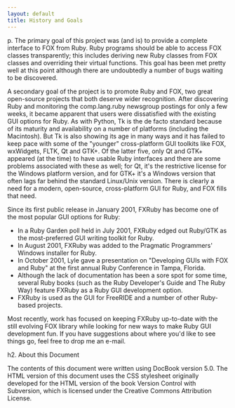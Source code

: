 ```yaml
---
layout: default
title: History and Goals
---
```


p. The primary goal of this project was (and is) to provide a complete
interface to <ulink url="http://www.fox-toolkit.com">FOX</ulink> from
<ulink url="http://www.ruby-lang.org">Ruby</ulink>. Ruby programs should
be able to access FOX classes transparently; this includes deriving new
Ruby classes from FOX classes and overriding their virtual functions. This
goal has been met pretty well at this point although there are undoubtedly
a number of bugs waiting to be discovered.
    
A secondary goal of the project is to promote Ruby and FOX, two great
open-source projects that both deserve wider recognition. After discovering
Ruby and monitoring the comp.lang.ruby newsgroup postings for only a few
weeks, it became apparent that users were dissatisfied with the existing
GUI options for Ruby. As with Python, Tk is the de facto standard because
of its maturity and availability on a number of platforms (including the
Macintosh). But Tk is also showing its age in many ways and it has failed
to keep pace with some of the "younger" cross-platform GUI toolkits like
FOX, wxWidgets, FLTK, Qt and GTK+. Of the latter five, only Qt and GTK+
appeared (at the time) to have usable Ruby interfaces and there are some
problems associated with these as well; for Qt, it's the restrictive
license for the Windows platform version, and for GTK+ it's a Windows
version that often lags far behind the standard Linux/Unix version. There
is clearly a need for a modern, open-source, cross-platform GUI for Ruby,
and FOX fills that need.

Since its first public release in January 2001, FXRuby has become one
of the most popular GUI options for Ruby:

* In a <ulink url="http://www.rubygarden.org/pollBooth.php?op=results&amp;pollID=4">
  Ruby Garden poll</ulink> held in July 2001, FXRuby edged out Ruby/GTK as the
  most-preferred GUI writing toolkit for Ruby.
* In August 2001, FXRuby was added to the Pragmatic Programmers'
  <ulink url="http://rubyinstaller.sourceforge.net">
  Windows installer for Ruby</ulink>.
* In October 2001, Lyle gave a presentation on
  <ulink url="http://www.rubyconf.org/2001/talks/lyle/lylefox.htm">
  "Developing GUIs with FOX and Ruby"</ulink> at the first annual Ruby
  Conference in Tampa, Florida.
* Although the lack of documentation has been a sore spot for
  some time, several Ruby books (such as the <citetitle pubwork="book">
  Ruby Developer's Guide</citetitle> and <citetitle pubwork="book">The Ruby
  Way</citetitle>) feature FXRuby as a Ruby GUI development option.
* FXRuby is used as the GUI for <ulink url="http://freeride.rubyforge.org/wiki/wiki.pl">
  FreeRIDE</ulink> and a number of other Ruby-based projects.

Most recently, work has focused on keeping FXRuby up-to-date with the
still evolving FOX library while looking for new ways to make Ruby GUI
development fun. If you have suggestions about where you'd like to
see things go, feel free to drop me an e-mail.

h2. About this Document

The contents of this document were written using <ulink url="http://docbook.org/whatis">DocBook</ulink> version 5.0.
The HTML version of this document uses the CSS stylesheet originally developed for the
HTML version of the book <ulink url="http://svnbook.red-bean.com/">Version Control with Subversion</ulink>,
which is licensed under the <ulink url="http://creativecommons.org/licenses/by/2.0/">Creative Commons Attribution License</ulink>.
